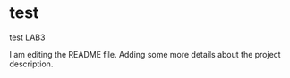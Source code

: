 # test
test LAB3

I am editing the README file. Adding some more details about the project description.
